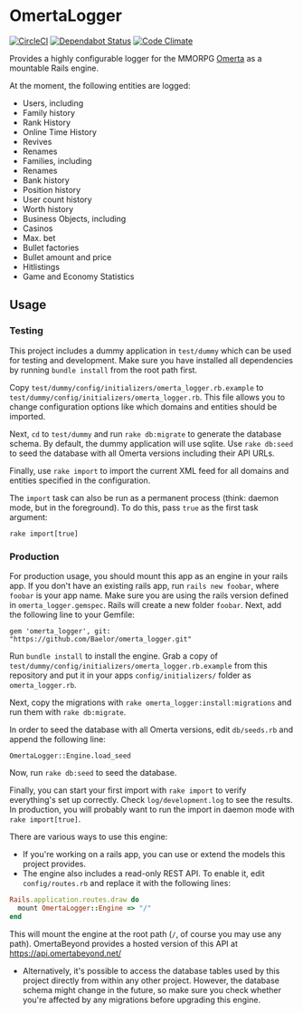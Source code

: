 # OmertaLogger
[![CircleCI](https://circleci.com/gh/OmertaBeyond/omerta_logger.svg?style=svg)](https://circleci.com/gh/OmertaBeyond/omerta_logger)
[![Dependabot Status](https://api.dependabot.com/badges/status?host=github&repo=OmertaBeyond/omerta_logger)](https://dependabot.com)
[![Code Climate](https://codeclimate.com/github/Baelor/omerta_logger/badges/gpa.svg)](https://codeclimate.com/github/Baelor/omerta_logger)

Provides a highly configurable logger for the MMORPG [Omerta](http://barafranca.com) as a mountable Rails engine.


At the moment, the following entities are logged:

 * Users, including
  * Family history
  * Rank History
  * Online Time History
  * Revives
  * Renames
 * Families, including
  * Renames
  * Bank history
  * Position history
  * User count history
  * Worth history
 * Business Objects, including
  * Casinos
   * Max. bet
  * Bullet factories
   * Bullet amount and price
 * Hitlistings
 * Game and Economy Statistics



## Usage

### Testing
This project includes a dummy application in `test/dummy` which can be used for testing and development.
Make sure you have installed all dependencies by running `bundle install` from the root path first.

Copy `test/dummy/config/initializers/omerta_logger.rb.example` to `test/dummy/config/initializers/omerta_logger.rb`.
This file allows you to change configuration options like which domains and entities should be imported.

Next, `cd` to `test/dummy` and run `rake db:migrate` to generate the database schema. By default, the dummy application
will use sqlite. Use `rake db:seed` to seed the database with all Omerta versions including their API URLs.

Finally, use `rake import` to import the current XML feed for all domains and entities specified in the configuration.

The `import` task can also be run as a permanent process (think: daemon mode, but in the foreground). To do this, pass `true` as the first task argument:

`rake import[true]`

### Production
For production usage, you should mount this app as an engine in your rails app. If you don't have an existing rails app, run `rails new foobar`, where `foobar` is your app name. Make sure you are using the rails version defined in `omerta_logger.gemspec`. Rails will create a new folder `foobar`. Next, add the following line to your Gemfile:

`gem 'omerta_logger', git: "https://github.com/Baelor/omerta_logger.git"`

Run `bundle install` to install the engine. Grab a copy of `test/dummy/config/initializers/omerta_logger.rb.example`
from this repository and put it in your apps `config/initializers/` folder as `omerta_logger.rb`.

Next, copy the migrations with `rake omerta_logger:install:migrations` and run them with `rake db:migrate`.

In order to seed the database with all Omerta versions, edit `db/seeds.rb` and append the following line:

`OmertaLogger::Engine.load_seed`

Now, run `rake db:seed` to seed the database.

Finally, you can start your first import with `rake import` to verify everything's set up correctly. Check `log/development.log` to see the results. In production, you will probably want to run the import in daemon mode with `rake import[true]`.

There are various ways to use this engine:
 * If you're working on a rails app, you can use or extend the models this project provides.
 * The engine also includes a read-only REST API. To enable it, edit `config/routes.rb` and replace it with the following lines:
```ruby
Rails.application.routes.draw do
  mount OmertaLogger::Engine => "/"
end
```
  This will mount the engine at the root path (`/`, of course you may use any path).
  OmertaBeyond provides a hosted version of this API at https://api.omertabeyond.net/
 * Alternatively, it's possible to access the database tables used by this project directly from within any other project. However, the database schema might change in the future, so make sure you check whether you're affected by any migrations before upgrading this engine.
